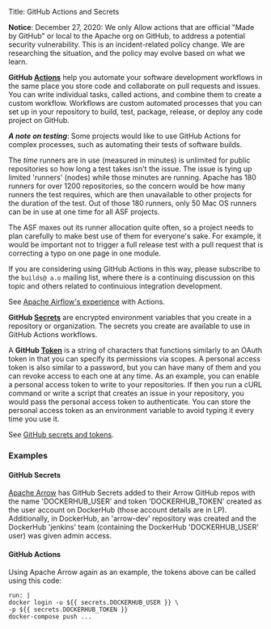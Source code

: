 Title: GitHub Actions and Secrets

**Notice**: December 27, 2020: We only Allow actions that are official "Made by GitHub" or local to the Apache org on GitHub, to address a potential security vulnerability. This  is an incident-related policy change. We are researching the situation, and the policy may evolve based on what we learn.

**GitHub <a href="https://help.github.com/en/actions/getting-started-with-github-actions/about-github-actions" target="_blank">Actions</a>** help you automate your software development workflows in the same place you store code and collaborate on pull requests and issues. You can write individual tasks, called actions, and combine them to create a custom workflow. Workflows are custom automated processes that you can set up in your repository to build, test, package, release, or deploy any code project on GitHub.

***A note on testing***: Some projects would like to use GitHub Actions for complex processes, such as automating their tests of software builds. 

The _time_ runners are in use (measured in minutes) is unlimited for public repositories so how long a test takes isn't the issue. The issue is tying up limited 'runners' (nodes) while those minutes are running. Apache has 180 runners for over 1200 repositories, so the concern would be how many runners the test requires, which are then unavailable to other projects for the duration of the test. Out of those 180 runners, only 50 Mac OS runners can be in use at one time for all ASF projects.

The ASF maxes out its runner allocation quite often, so a project needs to plan carefully to make best use of them for everyone's sake. For example, it would be important not to trigger a full release test with a pull request that is correcting a typo on one page in one module.

If you are considering using GitHub Actions in this way, please subscribe to the `builds@ a.o` mailing list, where there is a continuing discussion on this topic and others related to continuious integration development.

See <a href="https://cwiki.apache.org/confluence/display/INFRA/Github+Actions+to+DockerHub" target="_blank">Apache Airflow's experience</a> with Actions.

**GitHub <a href="https://help.github.com/en/actions/configuring-and-managing-workflows/creating-and-storing-encrypted-secrets" target="_blank">Secrets</a>** are encrypted environment variables that you create in a repository or organization. The secrets you create are available to use in GitHub Actions workflows.

A **GitHub <a href="https://docs.github.com/en/developers/apps/about-apps#personal-access-tokens" target="_blank">Token</a>** is a string of characters that functions similarly to an OAuth token in that you can specify its permissions via scopes. A personal access token is also similar to a password, but you can have many of them and you can revoke access to each one at any time. As an example, you can enable a personal access token to write to your repositories. If then you run a cURL command or write a script that creates an issue in your repository, you would pass the personal access token to authenticate. You can store the personal access token as an environment variable to avoid typing it every time you use it.

See <a href="https://cwiki.apache.org/confluence/display/INFRA/Github+Secrets+and+Tokens" target="_blank">GitHub secrets and tokens</a>.

### Examples ###

#### GitHub Secrets ####

<a href="https://arrow.apache.org/" target="_blank">Apache Arrow</a> has GitHub Secrets added to their Arrow GitHub repos with the name 'DOCKERHUB_USER' and token 'DOCKERHUB_TOKEN' created as the user account on DockerHub (those account details are in LP).
Additionally, in DockerHub, an 'arrow-dev' repository was created and the DockerHub 'jenkins' team (containing  the DockerHub 'DOCKERHUB_USER' user) was given admin access.

#### GitHub Actions ####

Using Apache Arrow again as an example, the tokens above can be called using this code:

```
run: |
docker login -u ${{ secrets.DOCKERHUB_USER }} \
-p ${{ secrets.DOCKERHUB_TOKEN }}
docker-compose push ...
```
